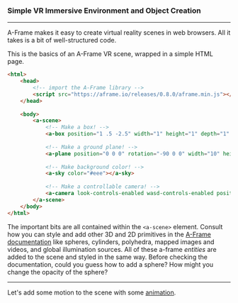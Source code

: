 ### Simple VR Immersive Environment and Object Creation

-----

A-Frame makes it easy to create virtual reality scenes in web browsers. All it takes is a bit of well-structured code.

This is the basics of an A-Frame VR scene, wrapped in a simple HTML page.

```html
<html>
	<head>
		<!-- import the A-Frame library -->
		<script src="https://aframe.io/releases/0.8.0/aframe.min.js"></script>
	</head>
	
	<body>
		<a-scene>
			<!-- Make a box! -->
  			<a-box position="1 .5 -2.5" width="1" height="1" depth="1" color="#a0a"></a-box>
  			
  			<!-- Make a ground plane! -->
  			<a-plane position="0 0 0" rotation="-90 0 0" width="10" height="10" color="#377"></a-plane>
  			
  			<!-- Make background color! -->
  			<a-sky color="#eee"></a-sky>
  			
  			<!-- Make a controllable camera! -->
  			<a-camera look-controls-enabled wasd-controls-enabled position="0 1 0"> </a-camera>
		</a-scene>
	</body>
</html>
```

The important bits are all contained within the `<a-scene>` element. Consult how you can style and add other 3D and 2D primitives in the [A-Frame documentation](https://aframe.io/docs/0.8.0/primitives/a-box.html) like spheres, cylinders, polyhedra, mapped images and videos, and global illumination sources. All of these a-frame *entities* are added to the scene and styled in the same way. Before checking the documentation, could you guess how to add a sphere? How might you change the opacity of the sphere?

-----

Let's add some motion to the scene with some [animation](animate.md).

